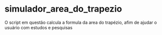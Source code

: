 # simulador_area_do_trapezio
O script em questão calcula a formula da area do trapézio, afim de ajudar o usuário com estudos e pesquisas
